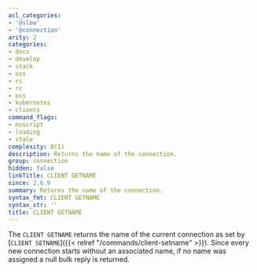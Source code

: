 ```yaml
---
acl_categories:
- '@slow'
- '@connection'
arity: 2
categories:
- docs
- develop
- stack
- oss
- rs
- rc
- oss
- kubernetes
- clients
command_flags:
- noscript
- loading
- stale
complexity: O(1)
description: Returns the name of the connection.
group: connection
hidden: false
linkTitle: CLIENT GETNAME
since: 2.6.9
summary: Returns the name of the connection.
syntax_fmt: CLIENT GETNAME
syntax_str: ''
title: CLIENT GETNAME
---
```

The `CLIENT GETNAME` returns the name of the current connection as set by [`CLIENT SETNAME`]({{< relref "/commands/client-setname" >}}). Since every new connection starts without an associated name, if no name was assigned a null bulk reply is returned.
